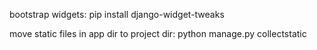 bootstrap widgets:
pip install django-widget-tweaks

move static files in app dir to project dir:
python manage.py collectstatic